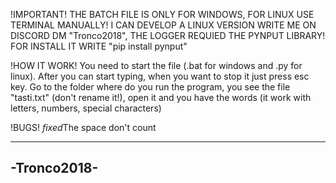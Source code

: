 !IMPORTANT!
THE BATCH FILE IS ONLY FOR WINDOWS, FOR LINUX USE TERMINAL MANUALLY!
I CAN DEVELOP A LINUX VERSION WRITE ME ON DISCORD DM "Tronco2018",
THE LOGGER REQUIED THE PYNPUT LIBRARY! FOR INSTALL IT WRITE "pip install pynput"

!HOW IT WORK!
You need to start the file (.bat for windows and .py for linux).
After you can start typing, when you want to stop it just press esc key.
Go to the folder where do you run the program, you see the file "tasti.txt" (don't rename it!),
open it and you have the words (it work with letters, numbers, special characters)

!BUGS!
*fixed*The space don't count


-------------
-Tronco2018-
-------------
